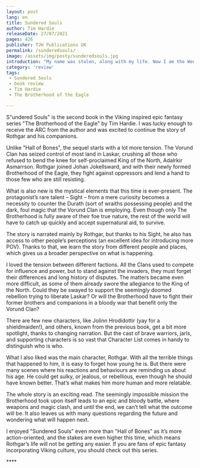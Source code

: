```yaml
---
layout: post
lang: en
title: Sundered Souls
author: Tim Hardie
releaseDate: 27/07/2021
pages: 426
publisher: TJH Publications UK
permalink: /sunderedsouls/
image: /assets/img/posty/sunderedsouls.jpg
introduction: "My name was stolen, along with my life. Now I am the Weeping Warrior. I seek to redress the balance if you’ll help me."
category: 'review'
tags:
 - Sundered Souls
 - book review
 - Tim Hardie
 - The Brotherhood of the Eagle

---
```


  S"undered Souls" is the second book in the Viking inspired epic fantasy series "The Brotherhood of the Eagle" by Tim Hardie. I was lucky enough to receive the ARC from the author and was excited to continue the story of Rothgar and his companions.

  Unlike "Hall of Bones", the sequel starts with a lot more tension. The Vorund Clan has seized control of most land in Laskar, crushing all those who refused to bend the knee for self-proclaimed King of the North, Adalrkir Asmarrson. Rothgar joined Johan Jokellsward, and with their newly formed Brotherhood of the Eagle, they fight against oppressors and lend a hand to those few who are still resisting.

  What is also new is the mystical elements that this time is ever-present. The protagonist’s rare talent – Sight – from a mere curiosity becomes a necessity to counter the Durath (sort of wraiths possessing people) and the dark, foul magic that the Vorund Clan is employing. Even though only The Brotherhood is fully aware of their foe true nature, the rest of the world will have to catch up quickly and accept supernatural aid, to survive.

  The story is narrated mainly by Rothgar, but thanks to his Sight, he also has access to other people’s perceptions (an excellent idea for introducing more POV). Thanks to that, we learn the story from different people and places, which gives us a broader perspective on what is happening.

  I loved the tension between different factions. All the Clans used to compete for influence and power, but to stand against the invaders, they must forget their differences and long history of disputes. The matters became even more difficult, as some of them already swore the allegiance to the King of the North. Could they be swayed to support the seemingly doomed rebellion trying to liberate Laskar? Or will the Brotherhood have to fight their former brothers and companions in a bloody war that benefit only the Vorund Clan?

  There are few new characters, like Jolinn Hrodidottir (yay for a shieldmaiden!), and others, known from the previous book, get a bit more spotlight, thanks to changing narration. But the cast of brave warriors, jarls, and supporting characters is so vast that Character List comes in handy to distinguish who is who.

  What I also liked was the main character, Rothgar. With all the terrible things that happened to him, it is easy to forget how young he is. But there were many scenes where his reactions and behaviours are reminding us about his age. He could get sulky, or jealous, or rebellious, even though he should have known better. That’s what makes him more human and more relatable.

  The whole story is an exciting read. The seemingly impossible mission the Brotherhood took upon itself leads to an epic and bloody battle, where weapons and magic clash, and until the end, we can’t tell what the outcome will be. It also leaves us with many questions regarding the future and wondering what will happen next.

  I enjoyed "Sundered Souls" even more than "Hall of Bones" as it’s more action-oriented, and the stakes are even higher this time, which means Rothgar’s life will not be getting any easier. If you are fans of epic fantasy incorporating Viking culture, you should check out this series.

  \*\*\*\*
